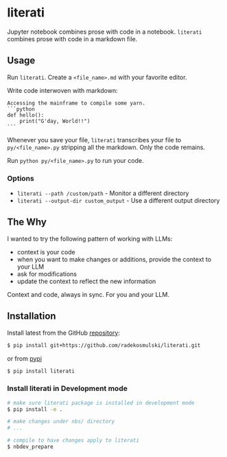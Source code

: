 # literati


<!-- WARNING: THIS FILE WAS AUTOGENERATED! DO NOT EDIT! -->

Jupyter notebook combines prose with code in a notebook. `literati`
combines prose with code in a markdown file.

## Usage

Run `literati`. Create a `<file_name>.md` with your favorite editor.

Write code interwoven with markdown:

    Accessing the mainframe to compile some yarn.
    ```python
    def hello():
        print("G'day, World!!")
    ```

Whenever you save your file, `literati` transcribes your file to
`py/<file_name>.py` stripping all the markdown. Only the code remains.

Run `python py/<file_name>.py` to run your code.

### Options

- `literati --path /custom/path` - Monitor a different directory
- `literati --output-dir custom_output` - Use a different output
  directory

## The Why

I wanted to try the following pattern of working with LLMs:

- context is your code
- when you want to make changes or additions, provide the context to
  your LLM
- ask for modifications
- update the context to reflect the new information

Context and code, always in sync. For you and your LLM.

## Installation

Install latest from the GitHub
[repository](https://github.com/radekosmulski/literati):

``` sh
$ pip install git+https://github.com/radekosmulski/literati.git
```

or from [pypi](https://pypi.org/project/literati/)

``` sh
$ pip install literati
```

### Install literati in Development mode

``` sh
# make sure literati package is installed in development mode
$ pip install -e .

# make changes under nbs/ directory
# ...

# compile to have changes apply to literati
$ nbdev_prepare
```
